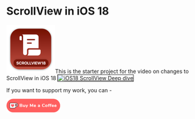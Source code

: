 # ScrollView in iOS 18

![mac128](Images/mac128.png)This is the starter project for the video on changes to ScrollView in iOS 18
<a href="http://www.youtube.com/watch?feature=player_embedded&v=inOtbh9GPPY
" target="_blank"><img src="http://img.youtube.com/vi/inOtbh9GPPY/0.jpg" 
alt="iOS18 ScrollView Deep dive" width="480" height="360" border="1" /></a>

</a>

If you want to support my work, you can - </br>

<a href='https://ko-fi.com/Z8Z22WRVG' target='_blank'><img height='36' style='border:0px;height:36px;' src='Images/kofi3.png' border='0' alt='Buy Me a Coffee at ko-fi.com' /></a>
